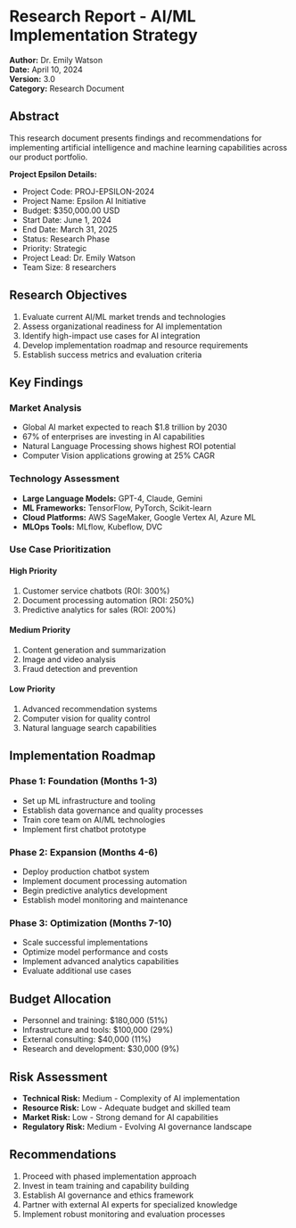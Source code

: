 # Research Report - AI/ML Implementation Strategy

**Author:** Dr. Emily Watson  
**Date:** April 10, 2024  
**Version:** 3.0  
**Category:** Research Document

## Abstract

This research document presents findings and recommendations for implementing artificial intelligence and machine learning capabilities across our product portfolio.

**Project Epsilon Details:**
- Project Code: PROJ-EPSILON-2024
- Project Name: Epsilon AI Initiative
- Budget: $350,000.00 USD
- Start Date: June 1, 2024
- End Date: March 31, 2025
- Status: Research Phase
- Priority: Strategic
- Project Lead: Dr. Emily Watson
- Team Size: 8 researchers

## Research Objectives

1. Evaluate current AI/ML market trends and technologies
2. Assess organizational readiness for AI implementation
3. Identify high-impact use cases for AI integration
4. Develop implementation roadmap and resource requirements
5. Establish success metrics and evaluation criteria

## Key Findings

### Market Analysis
- Global AI market expected to reach $1.8 trillion by 2030
- 67% of enterprises are investing in AI capabilities
- Natural Language Processing shows highest ROI potential
- Computer Vision applications growing at 25% CAGR

### Technology Assessment
- **Large Language Models:** GPT-4, Claude, Gemini
- **ML Frameworks:** TensorFlow, PyTorch, Scikit-learn
- **Cloud Platforms:** AWS SageMaker, Google Vertex AI, Azure ML
- **MLOps Tools:** MLflow, Kubeflow, DVC

### Use Case Prioritization

#### High Priority
1. Customer service chatbots (ROI: 300%)
2. Document processing automation (ROI: 250%)
3. Predictive analytics for sales (ROI: 200%)

#### Medium Priority
1. Content generation and summarization
2. Image and video analysis
3. Fraud detection and prevention

#### Low Priority
1. Advanced recommendation systems
2. Computer vision for quality control
3. Natural language search capabilities

## Implementation Roadmap

### Phase 1: Foundation (Months 1-3)
- Set up ML infrastructure and tooling
- Establish data governance and quality processes
- Train core team on AI/ML technologies
- Implement first chatbot prototype

### Phase 2: Expansion (Months 4-6)
- Deploy production chatbot system
- Implement document processing automation
- Begin predictive analytics development
- Establish model monitoring and maintenance

### Phase 3: Optimization (Months 7-10)
- Scale successful implementations
- Optimize model performance and costs
- Implement advanced analytics capabilities
- Evaluate additional use cases

## Budget Allocation

- Personnel and training: $180,000 (51%)
- Infrastructure and tools: $100,000 (29%)
- External consulting: $40,000 (11%)
- Research and development: $30,000 (9%)

## Risk Assessment

- **Technical Risk:** Medium - Complexity of AI implementation
- **Resource Risk:** Low - Adequate budget and skilled team
- **Market Risk:** Low - Strong demand for AI capabilities
- **Regulatory Risk:** Medium - Evolving AI governance landscape

## Recommendations

1. Proceed with phased implementation approach
2. Invest in team training and capability building
3. Establish AI governance and ethics framework
4. Partner with external AI experts for specialized knowledge
5. Implement robust monitoring and evaluation processes
